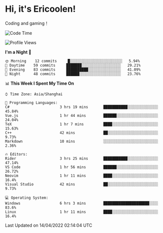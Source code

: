 # Hi, it's Ericoolen!
Coding and gaming！

<!--START_SECTION:waka-->
![Code Time](http://img.shields.io/badge/Code%20Time-205%20hrs%2011%20mins-blue)

![Profile Views](http://img.shields.io/badge/Profile%20Views-2-blue)

**I'm a Night 🦉** 

```text
🌞 Morning    12 commits     █░░░░░░░░░░░░░░░░░░░░░░░░   5.94% 
🌆 Daytime    59 commits     ███████░░░░░░░░░░░░░░░░░░   29.21% 
🌃 Evening    83 commits     ██████████░░░░░░░░░░░░░░░   41.09% 
🌙 Night      48 commits     ██████░░░░░░░░░░░░░░░░░░░   23.76%

```


📊 **This Week I Spent My Time On** 

```text
⌚︎ Time Zone: Asia/Shanghai

💬 Programming Languages: 
C#                       3 hrs 19 mins       ███████████░░░░░░░░░░░░░░   45.84% 
Vue.js                   1 hr 44 mins        ██████░░░░░░░░░░░░░░░░░░░   24.04% 
TeX                      1 hr 7 mins         ████░░░░░░░░░░░░░░░░░░░░░   15.63% 
C++                      42 mins             ██░░░░░░░░░░░░░░░░░░░░░░░   9.73% 
Markdown                 10 mins             ░░░░░░░░░░░░░░░░░░░░░░░░░   2.36%

🔥 Editors: 
Rider                    3 hrs 25 mins       ███████████░░░░░░░░░░░░░░   47.14% 
VS Code                  1 hr 56 mins        ██████░░░░░░░░░░░░░░░░░░░   26.72% 
Neovim                   1 hr 11 mins        ████░░░░░░░░░░░░░░░░░░░░░   16.4% 
Visual Studio            42 mins             ██░░░░░░░░░░░░░░░░░░░░░░░   9.73%

💻 Operating System: 
Windows                  6 hrs 3 mins        █████████████████████░░░░   83.6% 
Linux                    1 hr 11 mins        ████░░░░░░░░░░░░░░░░░░░░░   16.4%

```


 Last Updated on 14/04/2022 02:14:04 UTC
<!--END_SECTION:waka-->

